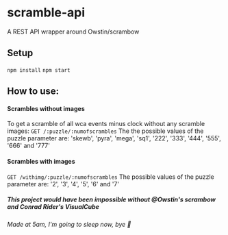 # scramble-api
A REST API wrapper around Owstin/scrambow
## Setup
`npm install`
`npm start`
## How to use:
#### Scrambles without images
To get a scramble of all wca events minus clock without any scramble images:
`GET /:puzzle/:numofscrambles`
The the possible values of the puzzle parameter are: 
'skewb',
'pyra',
'mega',
'sq1',
'222',
'333',
'444',
'555',
'666' and
'777'
#### Scrambles with images
`GET /withimg/:puzzle/:numofscrambles`
The possible values of the puzzle parameter are:
'2',
'3',
'4',
'5',
'6' and
'7'
##### This project would have been impossible without @Owstin's scrambow and Conrad Rider's VisualCube
###### Made at 5am, I'm going to sleep now, bye 👋
